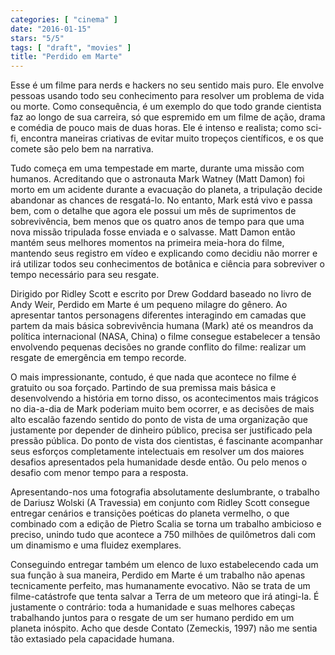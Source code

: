 ```yaml
---
categories: [ "cinema" ]
date: "2016-01-15"
stars: "5/5"
tags: [ "draft", "movies" ]
title: "Perdido em Marte"
---
```

Esse é um filme para nerds e hackers no seu sentido mais puro. Ele
envolve pessoas usando todo seu conhecimento para resolver um problema
de vida ou morte. Como consequência, é um exemplo do que todo grande
cientista faz ao longo de sua carreira, só que espremido em um filme
de ação, drama e comédia de pouco mais de duas horas. Ele é intenso
e realista; como sci-fi, encontra maneiras criativas de evitar muito
tropeços científicos, e os que comete são pelo bem na narrativa.

Tudo começa em uma tempestade em marte, durante uma missão com
humanos. Acreditando que o astronauta Mark Watney (Matt Damon) foi
morto em um acidente durante a evacuação do planeta, a tripulação
decide abandonar as chances de resgatá-lo. No entanto, Mark está vivo
e passa bem, com o detalhe que agora ele possui um mês de suprimentos
de sobrevivência, bem menos que os quatro anos de tempo para que uma
nova missão tripulada fosse enviada e o salvasse. Matt Damon então
mantém seus melhores momentos na primeira meia-hora do filme, mantendo
seus registro em vídeo e explicando como decidiu não morrer e irá
utilizar todos seu conhecimentos de botânica e ciência para sobreviver
o tempo necessário para seu resgate.

Dirigido por Ridley Scott e escrito por Drew Goddard baseado no livro
de Andy Weir, Perdido em Marte é um pequeno milagre do gênero. Ao
apresentar tantos personagens diferentes interagindo em camadas que
partem da mais básica sobrevivência humana (Mark) até os meandros
da política internacional (NASA, China) o filme consegue estabelecer
a tensão envolvendo pequenas decisões no grande conflito do filme:
realizar um resgate de emergência em tempo recorde.

O mais impressionante, contudo, é que nada que acontece no filme
é gratuito ou soa forçado. Partindo de sua premissa mais básica e
desenvolvendo a história em torno disso, os acontecimentos mais trágicos
no dia-a-dia de Mark poderiam muito bem ocorrer, e as decisões de mais
alto escalão fazendo sentido do ponto de vista de uma organização que
justamente por depender de dinheiro público, precisa ser justificado
pela pressão pública. Do ponto de vista dos cientistas, é fascinante
acompanhar seus esforços completamente intelectuais em resolver um
dos maiores desafios apresentados pela humanidade desde então. Ou pelo
menos o desafio com menor tempo para a resposta.

Apresentando-nos uma fotografia absolutamente deslumbrante, o trabalho
de Dariusz Wolski (A Travessia) em conjunto com Ridley Scott consegue
entregar cenários e transições poéticas do planeta vermelho, o que
combinado com a edição de Pietro Scalia se torna um trabalho ambicioso
e preciso, unindo tudo que acontece a 750 milhões de quilômetros dali
com um dinamismo e uma fluidez exemplares.

Conseguindo entregar também um elenco de luxo estabelecendo cada
um sua função à sua maneira, Perdido em Marte é um trabalho não
apenas tecnicamente perfeito, mas humanamente evocativo. Não se trata
de um filme-catástrofe que tenta salvar a Terra de um meteoro que irá
atingi-la. É justamente o contrário: toda a humanidade e suas melhores
cabeças trabalhando juntos para o resgate de um ser humano perdido em
um planeta inóspito. Acho que desde Contato (Zemeckis, 1997) não me
sentia tão extasiado pela capacidade humana.
